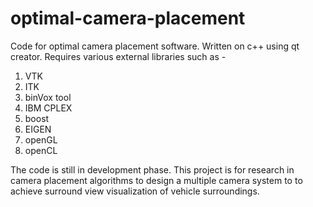 # optimal-camera-placement
Code for optimal camera placement software. Written on c++ using qt creator. Requires various external libraries such as -
1) VTK
2) ITK
3) binVox tool
4) IBM CPLEX
5) boost
6) EIGEN
7) openGL
8) openCL

The code is still in development phase. This project is for research in camera placement algorithms to design a multiple camera system to
to achieve surround view visualization of vehicle surroundings.
